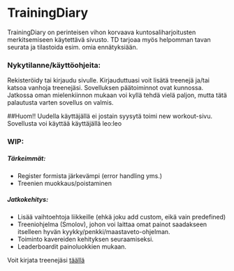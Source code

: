 # TrainingDiary

TrainingDiary on perinteisen vihon korvaava kuntosaliharjoitusten merkitsemiseen käytettävä sivusto.
TD tarjoaa myös helpomman tavan seurata ja tilastoida esim. omia ennätyksiään. 

### Nykytilanne/käyttöohjeita:

Rekisteröidy tai kirjaudu sivulle. Kirjauduttuasi voit lisätä treenejä ja/tai katsoa vanhoja treenejäsi.
Sovelluksen päätoiminnot ovat kunnossa. Jatkossa oman mielenkiinnon mukaan voi kyllä tehdä vielä paljon, mutta tätä palautusta varten sovellus on valmis.


##Huom!! Uudella käyttäjällä ei jostain syysytä toimi new workout-sivu. Sovellusta voi käyttää käyttäjällä leo:leo
### WIP:

##### Tärkeimmät:

- Register formista järkevämpi (error handling yms.)
- Treenien muokkaus/poistaminen

##### Jatkokehitys:

- Lisää vaihtoehtoja liikkeille (ehkä joku add custom, eikä vain predefined)
- Treeniohjelma (Smolov), johon voi laittaa omat painot saadakseen itselleen hyvän kyykky/penkki/maastaveto-ohjelman.
- Toiminto kavereiden kehityksen seuraamiseksi.
- Leaderboardit painoluokkien mukaan.

Voit kirjata treenejäsi [täällä](https://tsoha-trainingdiary.herokuapp.com/)

